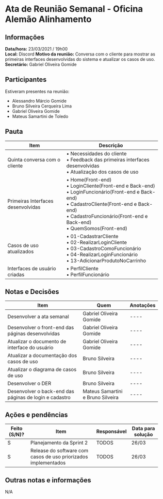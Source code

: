 # Ata de Reunião Semanal - Oficina Alemão Alinhamento

## Informações
**Data/hora:** 23/03/2021 / 19h00  
**Local:** Discord
**Motivo da reunião:** Conversa com o cliente para mostrar as primeiras interfaces desenvolvidas do sistema e atualizar os casos de uso.
**Secretário:** Gabriel Oliveira Gomide 

## Participantes
Estiveram presentes na reunião:
- Alessandro Márcio Gomide
- Bruno Silveira Cerqueira Lima
- Gabriel Oliveira Gomide
- Mateus Samartini de Toledo

## Pauta

Item | Descrição
---- | ----
Quinta conversa com o cliente | • Necessidades do cliente <br> • Feedback das primeiras interfaces desenvolvidas <br> • Atualização dos casos de uso <br> 
Primeiras Interfaces desenvolvidas | • Home(Front-end) <br> • LoginCliente(Front-end e Back-end) <br> • LoginFuncionário(Front-end e Back-end) <br> • CadastroCliente(Front-end e Back-end) <br> • CadastroFuncionário(Front-end e Back-end) <br> • QuemSomos(Front-end) <br> 
Casos de uso atualizados | • 01-CadastrarCliente <br> • 02-RealizarLoginCliente <br> • 03-CadastroComoFuncionário <br> • 04-RealizarLoginFuncionário <br> • 13-AdicionarProdutoNoCarrinho <br>  
Interfaces de usuário criadas |  • PerfilCliente <br> • PerfilFuncionário <br> 



## Notas e Decisões
Item | Quem | Anotações 
---- | -------- | ----
Desenvolver a ata semanal | Gabriel Oliveira Gomide | ---- 
Desenvolver o front-end das páginas desenvolvidas | Gabriel Oliveira Gomide | ----
Atualizar o documento de interface do usuário | Gabriel Oliveira Gomide | ---- 
Atualizar a documentação dos casos de uso | Bruno Silveira | ----
Atualizar o diagrama de casos de uso | Bruno Silveira | ----
Desenvolver o DER | Bruno Silveira | ----
Desenvolver o back-end das páginas de login e cadastro | Mateus Samartini e Bruno Silveira | ----

## Ações e pendências
Feito (S/N)? | Item | Responsável | Data para solução 
---- | -------- | -------- | ----
S | Planejamento da Sprint 2 | TODOS | 26/03 
S | Release do software com casos de uso priorizados implementados | TODOS | 26/03 

## Outras notas e informações
N/A
